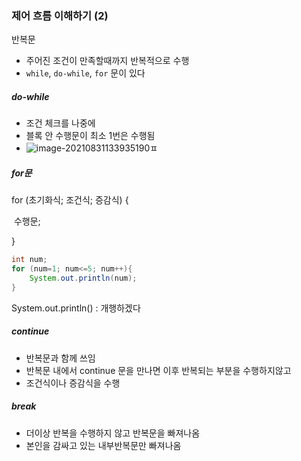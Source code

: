 ### 제어 흐름 이해하기 (2)



반복문

- 주어진 조건이 만족할때까지 반복적으로 수행
- `while`, `do-while`, `for` 문이 있다



##### do-while

- 조건 체크를 나중에
- 블록 안 수행문이 최소 1번은 수행됨
- ![image-20210831133935190](https://user-images.githubusercontent.com/77482972/131523811-fc7240f3-50a5-482d-8151-cf7be75c91bf.png)ㅍ



##### for문

for (초기화식; 조건식;  증감식) {

​	수행문;

}



```java
int num;
for (num=1; num<=5; num++){
    System.out.println(num);
}
```





System.out.println() : 개행하겠다





##### continue

- 반복문과 함께 쓰임
- 반복문 내에서 continue 문을 만나면 이후 반복되는 부분을 수행하지않고
- 조건식이나 증감식을 수행





##### break

- 더이상 반복을 수행하지 않고 반복문을 빠져나옴
- 본인을 감싸고 있는 내부반복문만 빠져나옴
